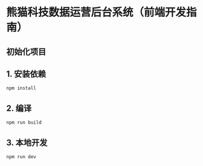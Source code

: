 # 熊猫科技数据运营后台系统（前端开发指南）

## 初始化项目
## 1\. 安装依赖

```
npm install
```

## 2\. 编译

```
npm run build
```

## 3\. 本地开发


```
npm run dev
```
